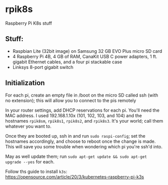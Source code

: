 # rpik8s
Raspberry Pi K8s stuff


## Stuff:

- Raspbian Lite (32bit image) on Samsung 32 GB EVO Plus micro SD card
- 4 Raspberry Pi 4B, 4 GB of RAM, CanaKit USB C power adapters, 1 ft. gigabit Ethernet cables, and a four pi stackable case
- Linksys 8-port gigabit switch

## Initialization

For each pi, create an empty file in /boot on the micro SD called ssh (with no extension); this will allow you to connect to the pis remotely

In your router settings, add DHCP reservations for each pi. You'll need the MAC address. I used 192.168.1.10x (101, 102, 103, and 104) and the hostnames `rpik8sm`, `rpik8s1`, `rpik8s2`, and `rpik8s3`. It's your world; call them whatever you want to.

Once they are booted up, ssh in and run `sudo raspi-config`; set the hostnames accordingly, and choose to reboot once the change is made. This will save you some trouble when wondering which pi you're ssh'd into.

May as well update them; run `sudo apt-get update && sudo apt-get upgrade --yes` for each.

Follow ths guide to install `k3s`: https://opensource.com/article/20/3/kubernetes-raspberry-pi-k3s
